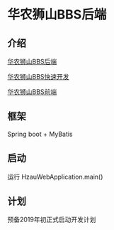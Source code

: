 # 华农狮山BBS后端

## 介绍
[华农狮山BBS后端](https://github.com/52FeidianStudio/hzau-bbs-backend)

[华农狮山BBS快速开发](https://github.com/52FeidianStudio/hzau-bbs)

[华农狮山BBS前端](https://github.com/52FeidianStudio/hzau-bbs-frontend)

## 框架
Spring boot + MyBatis

## 启动
运行 HzauWebApplication.main() 

## 计划
预备2019年初正式启动开发计划
